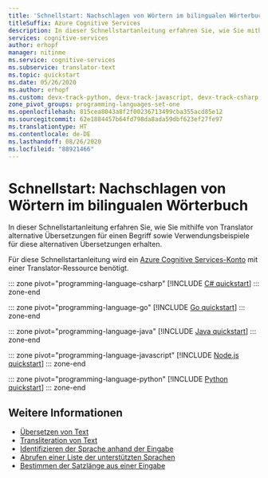 ```yaml
---
title: 'Schnellstart: Nachschlagen von Wörtern im bilingualen Wörterbuch: Translator'
titleSuffix: Azure Cognitive Services
description: In dieser Schnellstartanleitung erfahren Sie, wie Sie mithilfe von Translator alternative Übersetzungen für einen Begriff sowie Verwendungsbeispiele für diese alternativen Übersetzungen erhalten.
services: cognitive-services
author: erhopf
manager: nitinme
ms.service: cognitive-services
ms.subservice: translator-text
ms.topic: quickstart
ms.date: 05/26/2020
ms.author: erhopf
ms.custom: devx-track-python, devx-track-javascript, devx-track-csharp
zone_pivot_groups: programming-languages-set-one
ms.openlocfilehash: 815cea8043a8f2f00236713499cba355acd85e12
ms.sourcegitcommit: 62e1884457b64fd798da8ada59dbf623ef27fe97
ms.translationtype: HT
ms.contentlocale: de-DE
ms.lasthandoff: 08/26/2020
ms.locfileid: "88921466"
---
```

# <a name="quickstart-look-up-words-with-bilingual-dictionary"></a>Schnellstart: Nachschlagen von Wörtern im bilingualen Wörterbuch

In dieser Schnellstartanleitung erfahren Sie, wie Sie mithilfe von Translator alternative Übersetzungen für einen Begriff sowie Verwendungsbeispiele für diese alternativen Übersetzungen erhalten.

Für diese Schnellstartanleitung wird ein [Azure Cognitive Services-Konto](https://docs.microsoft.com/azure/cognitive-services/cognitive-services-apis-create-account) mit einer Translator-Ressource benötigt.

::: zone pivot="programming-language-csharp"
[!INCLUDE [C# quickstart](includes/dictionary-csharp.md)]
::: zone-end

::: zone pivot="programming-language-go"
[!INCLUDE [Go quickstart](includes/dictionary-go.md)]
::: zone-end

::: zone pivot="programming-language-java"
[!INCLUDE [Java quickstart](includes/dictionary-java.md)]
::: zone-end

::: zone pivot="programming-language-javascript"
[!INCLUDE [Node.js quickstart](includes/dictionary-nodejs.md)]
::: zone-end

::: zone pivot="programming-language-python"
[!INCLUDE [Python quickstart](includes/dictionary-python.md)]
::: zone-end

## <a name="see-also"></a>Weitere Informationen

* [Übersetzen von Text](quickstart-translate.md)
* [Transliteration von Text](quickstart-transliterate.md)
* [Identifizieren der Sprache anhand der Eingabe](quickstart-detect.md)
* [Abrufen einer Liste der unterstützten Sprachen](quickstart-languages.md)
* [Bestimmen der Satzlänge aus einer Eingabe](quickstart-sentences.md)
